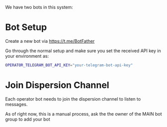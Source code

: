 We have two bots in this system:

# Bot Setup

Create a new bot via https://t.me/BotFather

Go through the normal setup and make sure you set the received API key in your environment as:

```bash
OPERATOR_TELEGRAM_BOT_API_KEY="your-telegram-bot-api-key"
```

# Join Dispersion Channel

Each operator bot needs to join the dispersion channel to listen to messages.

As of right now, this is a manual process, ask the the owner of the MAIN bot group to add your bot
